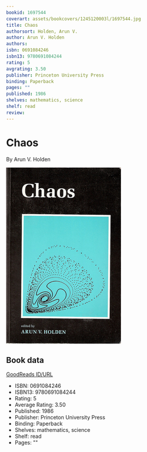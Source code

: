 ```yaml
---
bookid: 1697544
coverart: assets/bookcovers/1245120003l/1697544.jpg
title: Chaos
authorsort: Holden, Arun V.
author: Arun V. Holden
authors: 
isbn: 0691084246
isbn13: 9780691084244
rating: 5
avgrating: 3.50
publisher: Princeton University Press
binding: Paperback
pages: ""
published: 1986
shelves: mathematics, science
shelf: read
review: 
---
```


# Chaos

By Arun V. Holden

![](../../assets/bookcovers/1245120003l/1697544.jpg)

## Book data

[GoodReads ID/URL](https://www.goodreads.com/book/show/1697544)

- ISBN: 0691084246
- ISBN13: 9780691084244
- Rating: 5
- Average Rating: 3.50
- Published: 1986
- Publisher: Princeton University Press
- Binding: Paperback
- Shelves: mathematics, science
- Shelf: read
- Pages: ""

